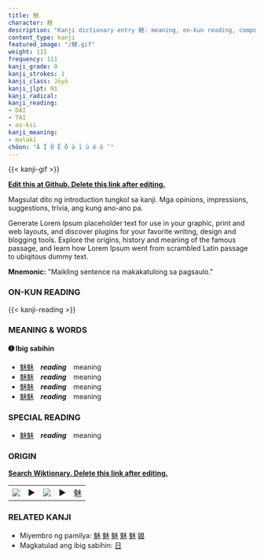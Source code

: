 ```yaml
---
title: 魅
character: 魅
description: "Kanji dictionary entry 魅: meaning, on-kun reading, compounds, origin, related kanji"
content_type: kanji
featured_image: "/魅.gif"
weight: 111
frequency: 111
kanji_grade: 9
kanji_strokes: 1
kanji_class: Jōyō
kanji_jlpt: N1
kanji_radical: 
kanji_reading: 
- DAI
- TAI
- oo-kii
kanji_meaning:
- malaki
chōon: "Ā Ī Ū Ē Ō ā ī ū ē ō ’"
---
```

[//]: # (Don't edit the line below. Kanji animated GIF code is automatically generated.)
{{< kanji-gif >}}

[//]: # (Edit below this line.)

**[Edit this at Github. Delete this link after editing.](https://github.com/tim0g/tim/tree/main/content/kanji/魅/index.md)**

Magsulat dito ng introduction tungkol sa kanji. Mga opinions, impressions, suggestions, trivia, ang kung ano-ano pa.

Generate Lorem Ipsum placeholder text for use in your graphic, print and web layouts, and discover plugins for your favorite writing, design and blogging tools. Explore the origins, history and meaning of the famous passage, and learn how Lorem Ipsum went from scrambled Latin passage to ubiqitous dummy text.
 
**Mnemonic:** "Maikling sentence na makakatulong sa pagsaulo."

### ON-KUN READING

[//]: # (Don't edit the line below. ON-KUN READING code is automatically generated.)
{{< kanji-reading >}}

### MEANING & WORDS

#### ➊ **Ibig sabihin**
  - [魅](../魅)[魅](../魅)　***reading***　meaning
  - [魅](../魅)[魅](../魅)　***reading***　meaning
  - [魅](../魅)[魅](../魅)　***reading***　meaning
  - [魅](../魅)[魅](../魅)　***reading***　meaning

### SPECIAL READING
  - [魅](../魅)[魅](../魅)　***reading***　meaning

### ORIGIN

**[Search Wiktionary. Delete this link after editing.](https://wiktionary.org/wiki/魅)**
<table class="kanji-table"><tr><td>
<img src="60px-魅-bronze.svg.png">
</td><td>▶</td><td>
<img src="60px-魅-oracle.svg.png">
</td><td>▶</td>
<td class="kanji-origin">魅</td>
</tr></table>

### RELATED KANJI
- Miyembro ng pamilya: [魅](../魅) [魅](../魅) [魅](../魅) [魅](../魅) [魅](../魅) [娘](../娘)
- Magkatulad ang ibig sabihin: [日](../日)
